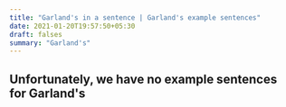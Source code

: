 ```yaml
---
title: "Garland's in a sentence | Garland's example sentences"
date: 2021-01-20T19:57:50+05:30
draft: falses
summary: "Garland's"
---
```

## Unfortunately, we have no example sentences for Garland's                 
